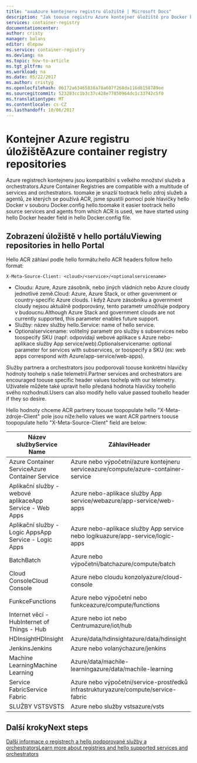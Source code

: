 ```yaml
---
title: "aaaAzure kontejneru registru úložiště | Microsoft Docs"
description: "Jak toouse registru Azure kontejner úložiště pro Docker bitové kopie"
services: container-registry
documentationcenter: 
author: cristy
manager: balans
editor: dlepow
ms.service: container-registry
ms.devlang: na
ms.topic: how-to-article
ms.tgt_pltfrm: na
ms.workload: na
ms.date: 05/22/2017
ms.author: cristyg
ms.openlocfilehash: 06172a63465838a78a607f268da116d8158789ee
ms.sourcegitcommit: 523283cc1b3c37c428e77850964dc1c33742c5f0
ms.translationtype: MT
ms.contentlocale: cs-CZ
ms.lasthandoff: 10/06/2017
---
```

# <a name="azure-container-registry-repositories"></a><span data-ttu-id="4124e-103">Kontejner Azure registru úložiště</span><span class="sxs-lookup"><span data-stu-id="4124e-103">Azure container registry repositories</span></span>

<span data-ttu-id="4124e-104">Azure registrech kontejneru jsou kompatibilní s velkého množství služeb a orchestrators.</span><span class="sxs-lookup"><span data-stu-id="4124e-104">Azure Container Registries are compatible with a multitude of services and orchestrators.</span></span> <span data-ttu-id="4124e-105">toomake je snazší tootrack hello zdroj služeb a agentů, ze kterých se používá ACR, jsme spustili pomocí pole hlavičky hello Docker v souboru Docker.config hello.</span><span class="sxs-lookup"><span data-stu-id="4124e-105">toomake it easier tootrack hello source services and agents from which ACR is used, we have started using hello Docker header field in hello Docker.config file.</span></span>



## <a name="viewing-repositories-in-hello-portal"></a><span data-ttu-id="4124e-106">Zobrazení úložiště v hello portálu</span><span class="sxs-lookup"><span data-stu-id="4124e-106">Viewing repositories in hello Portal</span></span>

<span data-ttu-id="4124e-107">Hello ACR záhlaví podle hello formátu:</span><span class="sxs-lookup"><span data-stu-id="4124e-107">hello ACR headers follow hello format:</span></span>
```
X-Meta-Source-Client: <cloud>/<service>/<optionalservicename>
```

* <span data-ttu-id="4124e-108">Cloudu: Azure, Azure zásobník, nebo jiných vládních nebo Azure cloudy jednotlivé země.</span><span class="sxs-lookup"><span data-stu-id="4124e-108">Cloud: Azure, Azure Stack, or other government or country-specific Azure clouds.</span></span> <span data-ttu-id="4124e-109">I když Azure zásobníku a government cloudy nejsou aktuálně podporovány, tento parametr umožňuje podpory v budoucnu.</span><span class="sxs-lookup"><span data-stu-id="4124e-109">Although Azure Stack and government clouds are not currently supported, this parameter enables future support.</span></span>
* <span data-ttu-id="4124e-110">Služby: název služby hello.</span><span class="sxs-lookup"><span data-stu-id="4124e-110">Service: name of hello service.</span></span>
* <span data-ttu-id="4124e-111">Optionalservicename: volitelný parametr pro služby s subservices nebo toospecify SKU (např: odpovídají webové aplikace s Azure nebo-aplikace služby App service/web).</span><span class="sxs-lookup"><span data-stu-id="4124e-111">Optionalservicename: optional parameter for services with subservices, or toospecify a SKU (ex: web apps correspond with Azure/app-service/web-apps).</span></span>

<span data-ttu-id="4124e-112">Služby partnera a orchestrators jsou podporovali toouse konkrétní hlavičky hodnoty toohelp s naše telemetrií.</span><span class="sxs-lookup"><span data-stu-id="4124e-112">Partner services and orchestrators are encouraged toouse specific header values toohelp with our telemetry.</span></span> <span data-ttu-id="4124e-113">Uživatele můžete také upravit hello předaná hodnota hlavičky toohello svého rozhodnutí.</span><span class="sxs-lookup"><span data-stu-id="4124e-113">Users can also modify hello value passed toohello header if they so desire.</span></span>

<span data-ttu-id="4124e-114">Hello hodnoty chceme ACR partnery toouse toopopulate hello "X-Meta-zdroje-Client" pole jsou níže:</span><span class="sxs-lookup"><span data-stu-id="4124e-114">hello values we want ACR partners toouse toopopulate hello "X-Meta-Source-Client" field are below:</span></span>

| <span data-ttu-id="4124e-115">Název služby</span><span class="sxs-lookup"><span data-stu-id="4124e-115">Service Name</span></span>              | <span data-ttu-id="4124e-116">Záhlaví</span><span class="sxs-lookup"><span data-stu-id="4124e-116">Header</span></span>                                |
| ------------------------- | ------------------------------------- |
| <span data-ttu-id="4124e-117">Azure Container Service</span><span class="sxs-lookup"><span data-stu-id="4124e-117">Azure Container Service</span></span>   | <span data-ttu-id="4124e-118">Azure nebo výpočetní/azure kontejneru service</span><span class="sxs-lookup"><span data-stu-id="4124e-118">azure/compute/azure-container-service</span></span> |
| <span data-ttu-id="4124e-119">Aplikační služby - webové aplikace</span><span class="sxs-lookup"><span data-stu-id="4124e-119">App Service - Web Apps</span></span>    | <span data-ttu-id="4124e-120">Azure nebo-aplikace služby App service/web</span><span class="sxs-lookup"><span data-stu-id="4124e-120">azure/app-service/web-apps</span></span>            |
| <span data-ttu-id="4124e-121">Aplikační služby - Logic Apps</span><span class="sxs-lookup"><span data-stu-id="4124e-121">App Service - Logic Apps</span></span>  | <span data-ttu-id="4124e-122">Azure nebo-aplikace služby App service nebo logiku</span><span class="sxs-lookup"><span data-stu-id="4124e-122">azure/app-service/logic-apps</span></span>          |
| <span data-ttu-id="4124e-123">Batch</span><span class="sxs-lookup"><span data-stu-id="4124e-123">Batch</span></span>                     | <span data-ttu-id="4124e-124">Azure nebo výpočetní/batch</span><span class="sxs-lookup"><span data-stu-id="4124e-124">azure/compute/batch</span></span>                   |
| <span data-ttu-id="4124e-125">Cloud Console</span><span class="sxs-lookup"><span data-stu-id="4124e-125">Cloud Console</span></span>             | <span data-ttu-id="4124e-126">Azure nebo cloudu konzoly</span><span class="sxs-lookup"><span data-stu-id="4124e-126">azure/cloud-console</span></span>                   |
| <span data-ttu-id="4124e-127">Funkce</span><span class="sxs-lookup"><span data-stu-id="4124e-127">Functions</span></span>                 | <span data-ttu-id="4124e-128">Azure nebo výpočetní nebo funkce</span><span class="sxs-lookup"><span data-stu-id="4124e-128">azure/compute/functions</span></span>               |
| <span data-ttu-id="4124e-129">Internet věcí - Hub</span><span class="sxs-lookup"><span data-stu-id="4124e-129">Internet of Things - Hub</span></span>  | <span data-ttu-id="4124e-130">Azure nebo iot nebo Centrum</span><span class="sxs-lookup"><span data-stu-id="4124e-130">azure/iot/hub</span></span>                         |
| <span data-ttu-id="4124e-131">HDInsight</span><span class="sxs-lookup"><span data-stu-id="4124e-131">HDInsight</span></span>                 | <span data-ttu-id="4124e-132">Azure/data/hdinsight</span><span class="sxs-lookup"><span data-stu-id="4124e-132">azure/data/hdinsight</span></span>                  |
| <span data-ttu-id="4124e-133">Jenkins</span><span class="sxs-lookup"><span data-stu-id="4124e-133">Jenkins</span></span>                   | <span data-ttu-id="4124e-134">Azure nebo volaných</span><span class="sxs-lookup"><span data-stu-id="4124e-134">azure/jenkins</span></span>                         |
| <span data-ttu-id="4124e-135">Machine Learning</span><span class="sxs-lookup"><span data-stu-id="4124e-135">Machine Learning</span></span>          | <span data-ttu-id="4124e-136">Azure/data/machile-learning</span><span class="sxs-lookup"><span data-stu-id="4124e-136">azure/data/machile-learning</span></span>           |
| <span data-ttu-id="4124e-137">Service Fabric</span><span class="sxs-lookup"><span data-stu-id="4124e-137">Service Fabric</span></span>            | <span data-ttu-id="4124e-138">Azure nebo výpočetní/service-prostředků infrastruktury</span><span class="sxs-lookup"><span data-stu-id="4124e-138">azure/compute/service-fabric</span></span>          |
| <span data-ttu-id="4124e-139">SLUŽBY VSTS</span><span class="sxs-lookup"><span data-stu-id="4124e-139">VSTS</span></span>                      | <span data-ttu-id="4124e-140">Azure nebo služby vsts</span><span class="sxs-lookup"><span data-stu-id="4124e-140">azure/vsts</span></span>                            |


## <a name="next-steps"></a><span data-ttu-id="4124e-141">Další kroky</span><span class="sxs-lookup"><span data-stu-id="4124e-141">Next steps</span></span>
[<span data-ttu-id="4124e-142">Další informace o registrech a hello podporované služby a orchestrators</span><span class="sxs-lookup"><span data-stu-id="4124e-142">Learn more about registries and hello supported services and orchestrators</span></span>](container-registry-intro.md)
